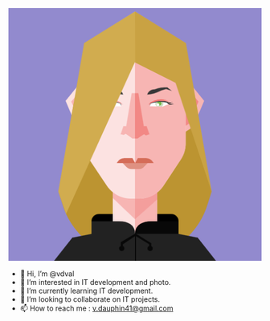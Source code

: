 ![vdval](Brichriespi.png)

- 👋 Hi, I’m @vdval
- 👀 I’m interested in IT development and photo.
- 🌱 I’m currently learning IT development.
- 💞️ I’m looking to collaborate on IT projects.
- 📫 How to reach me : v.dauphin41@gmail.com




<!---
vdval/vdval is a ✨ special ✨ repository because its `README.md` (this file) appears on your GitHub profile.
You can click the Preview link to take a look at your changes.
--->
